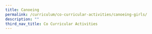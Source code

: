 ```yaml
---
title: Canoeing
permalink: /curriculum/co-curricular-activities/canoeing-girls/
description: ""
third_nav_title: Co Curricular Activities
---
```

